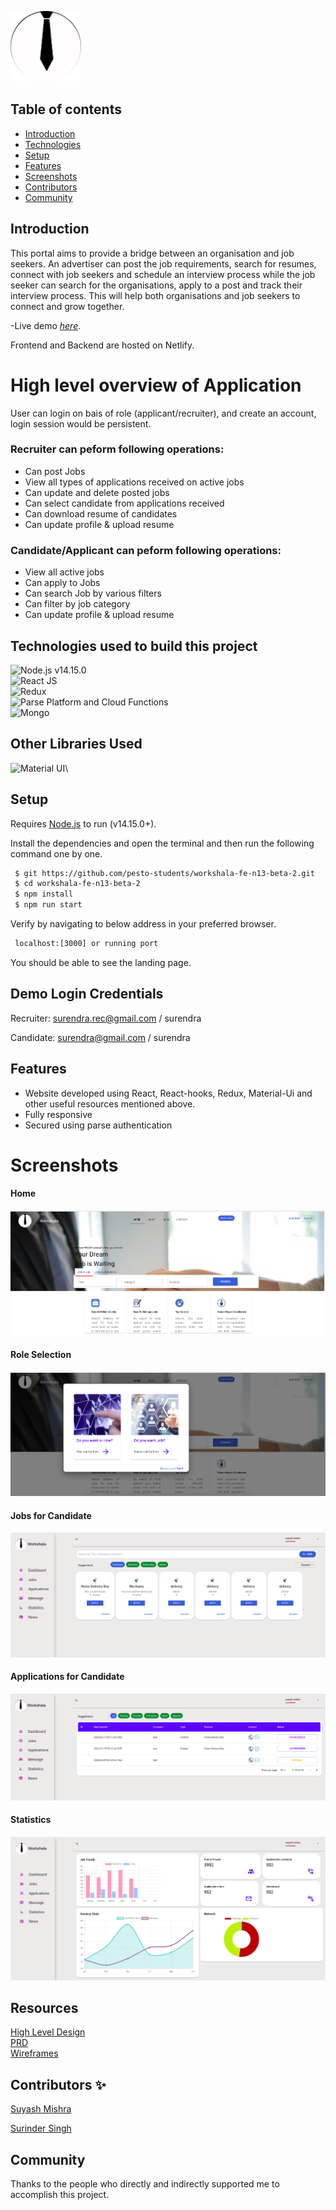   ![alt text](https://github.com/pesto-students/workshala-fe-n13-beta-2/blob/feature_suyash7/workshala/screenshots/logo.png)
 ## Table of contents
 - [Introduction](#intro)
 - [Technologies](#technologies)
 - [Setup](#setup)
 - [Features](#features)
 - [Screenshots](#screenshots)
 - [Contributors](#contributors)
 - [Community](#Community)
 
## Introduction      
This portal aims to provide a bridge between an organisation and job seekers. An advertiser can post the job requirements, search for resumes, connect with job seekers and schedule an interview process while the job seeker can search for the organisations, apply to a post and track their interview process. This will help both organisations and job seekers to connect and grow together.

-Live demo [_here_](https://workshala.netlify.app/).

Frontend and Backend are hosted on Netlify.

# High level overview of Application
User can login on bais of role (applicant/recruiter), and create an account, login session would be persistent. 

### Recruiter can peform following operations: ###

* Can post Jobs
* View all types of applications received on active jobs
* Can update and delete posted jobs
* Can select candidate from applications received
* Can download resume of candidates
* Can update profile & upload resume

### Candidate/Applicant can peform following operations: ###

* View all active jobs
* Can apply to Jobs
* Can search Job by various filters
* Can filter by job category
* Can update profile & upload resume

## Technologies used to build this project
![Node.js **v14.15.0**](https://img.shields.io/badge/Netlify-00C7B7?style=for-the-badge&logo=netlify&logoColor=white)\
 ![React JS](https://img.shields.io/badge/React-20232A?style=for-the-badge&logo=react&logoColor=61DAFB)\
 ![Redux](https://img.shields.io/badge/Redux-593D88?style=for-the-badge&logo=redux&logoColor=white)\
 ![Parse Platform and Cloud Functions](https://img.shields.io/badge/Parse--Platform--and--Cloud--Functions-0081AA?style=for-the-badge&logo=Formik&logoColor=white)\
 ![Mongo](https://img.shields.io/badge/MongoDB-4EA94B?style=for-the-badge&logo=mongodb&logoColor=white)
 
 ## Other Libraries Used
![Material UI](https://img.shields.io/badge/Material--UI-0081CB?style=for-the-badge&logo=material-ui&logoColor=white)\


## Setup
Requires [Node.js](https://nodejs.org/) to run (v14.15.0+).

Install the dependencies and open the terminal and then run the following command one by one.
```sh
 $ git https://github.com/pesto-students/workshala-fe-n13-beta-2.git
 $ cd workshala-fe-n13-beta-2
 $ npm install
 $ npm run start
 ```
 Verify by navigating to below address in your preferred browser.
```sh
 localhost:[3000] or running port
 ```
You should be able to see the landing page.

## Demo Login Credentials

Recruiter: surendra.rec@gmail.com / surendra

Candidate: surendra@gmail.com / surendra

## Features

 

- Website developed using React, React-hooks, Redux, Material-Ui and other useful resources mentioned above.
- Fully responsive
- Secured using parse authentication

 

# Screenshots

#### Home ####
![alt text](https://github.com/pesto-students/workshala-fe-n13-beta-2/blob/feature_suyash7/workshala/screenshots/homePage.png)

#### Role Selection ####
![alt_text](https://github.com/pesto-students/workshala-fe-n13-beta-2/blob/feature_suyash7/workshala/screenshots/roleSelection.png)

#### Jobs for Candidate ####
![alt text](https://github.com/pesto-students/workshala-fe-n13-beta-2/blob/feature_suyash7/workshala/screenshots/jobs.png)

#### Applications for Candidate ####
![alt text](https://github.com/pesto-students/workshala-fe-n13-beta-2/blob/feature_suyash7/workshala/screenshots/applications.png)

#### Statistics ####
![alt text](https://github.com/pesto-students/workshala-fe-n13-beta-2/blob/feature_suyash7/workshala/screenshots/statistics.png)




## Resources
<a href="https://drive.google.com/file/d/1cC4kN9hvdbrJ46JcLVq3Wl1GUqPrdjDN/view?usp=sharing">High Level Design</a>\
 <a href="https://drive.google.com/file/d/1WdoRLHHUdSZdTPbihuKifWdK5IEBLhRF/view?usp=sharing"> PRD </a>\
 <a href="https://www.figma.com/file/ltKSWWxHXn3zv5v1PvbO3p/Untitled?node-id=0%3A1"> Wireframes</a>
 
## Contributors ✨

 
<a href="https://github.com/suyashm002"><img src="" width="100px;" alt=""/>Suyash Mishra</a>

<a href="https://github.com/ssk1177"><img src="" width="100px;" alt=""/>Surinder Singh</a>



## Community
Thanks to the people who directly and indirectly supported me to accomplish this project.
